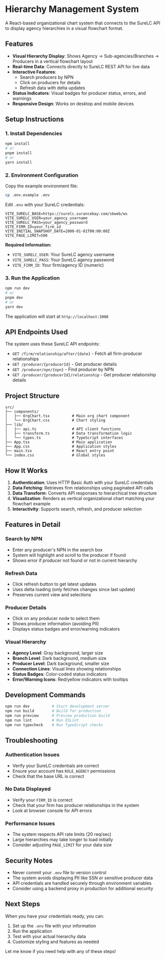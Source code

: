 # Hierarchy Management System

A React-based organizational chart system that connects to the SureLC API to display agency hierarchies in a visual flowchart format.

## Features

- **Visual Hierarchy Display**: Shows Agency → Sub-agencies/Branches → Producers in a vertical flowchart layout
- **Real-time Data**: Connects directly to SureLC REST API for live data
- **Interactive Features**: 
  - Search producers by NPN
  - Click on producers for details
  - Refresh data with delta updates
- **Status Indicators**: Visual badges for producer status, errors, and warnings
- **Responsive Design**: Works on desktop and mobile devices

## Setup Instructions

### 1. Install Dependencies

```bash
npm install
# or
pnpm install
# or
yarn install
```

### 2. Environment Configuration

Copy the example environment file:

```bash
cp .env.example .env
```

Edit `.env` with your SureLC credentials:

```env
VITE_SURELC_BASE=https://surelc.surancebay.com/sbweb/ws
VITE_SURELC_USER=your_agency_username
VITE_SURELC_PASS=your_agency_password
VITE_FIRM_ID=your_firm_id
VITE_INITIAL_SNAPSHOT_DATE=2000-01-01T00:00:00Z
VITE_PAGE_LIMIT=500
```

**Required Information:**
- `VITE_SURELC_USER`: Your SureLC agency username
- `VITE_SURELC_PASS`: Your SureLC agency password  
- `VITE_FIRM_ID`: Your firm/agency ID (numeric)

### 3. Run the Application

```bash
npm run dev
# or
pnpm dev
# or
yarn dev
```

The application will start at `http://localhost:3000`

## API Endpoints Used

The system uses these SureLC API endpoints:

- `GET /firm/relationship/after/{date}` - Fetch all firm-producer relationships
- `GET /producer/{producerId}` - Get producer details
- `GET /producer/npn/{npn}` - Find producer by NPN
- `GET /producer/{producerId}/relationship` - Get producer relationship details

## Project Structure

```
src/
├── components/
│   ├── OrgChart.tsx          # Main org chart component
│   └── OrgChart.css          # Chart styling
├── lib/
│   ├── api.ts                # API client functions
│   ├── transform.ts          # Data transformation logic
│   └── types.ts              # TypeScript interfaces
├── App.tsx                   # Main application
├── App.css                   # Application styles
├── main.tsx                  # React entry point
└── index.css                 # Global styles
```

## How It Works

1. **Authentication**: Uses HTTP Basic Auth with your SureLC credentials
2. **Data Fetching**: Retrieves firm relationships using paginated API calls
3. **Data Transform**: Converts API responses to hierarchical tree structure
4. **Visualization**: Renders as vertical organizational chart matching your flowchart example
5. **Interactivity**: Supports search, refresh, and producer selection

## Features in Detail

### Search by NPN
- Enter any producer's NPN in the search box
- System will highlight and scroll to the producer if found
- Shows error if producer not found or not in current hierarchy

### Refresh Data
- Click refresh button to get latest updates
- Uses delta loading (only fetches changes since last update)
- Preserves current view and selections

### Producer Details
- Click on any producer node to select them
- Shows producer information (avoiding PII)
- Displays status badges and error/warning indicators

### Visual Hierarchy
- **Agency Level**: Gray background, larger size
- **Branch Level**: Dark background, medium size  
- **Producer Level**: Dark background, smaller size
- **Connection Lines**: Visual lines showing relationships
- **Status Badges**: Color-coded status indicators
- **Error/Warning Icons**: Red/yellow indicators with tooltips

## Development Commands

```bash
npm run dev          # Start development server
npm run build        # Build for production
npm run preview      # Preview production build
npm run lint         # Run ESLint
npm run typecheck    # Run TypeScript checks
```

## Troubleshooting

### Authentication Issues
- Verify your SureLC credentials are correct
- Ensure your account has `ROLE_AGENCY` permissions
- Check that the base URL is correct

### No Data Displayed
- Verify your `FIRM_ID` is correct
- Check that your firm has producer relationships in the system
- Look at browser console for API errors

### Performance Issues
- The system respects API rate limits (20 req/sec)
- Large hierarchies may take longer to load initially
- Consider adjusting `PAGE_LIMIT` for your data size

## Security Notes

- Never commit your `.env` file to version control
- The system avoids displaying PII like SSN or sensitive producer data
- API credentials are handled securely through environment variables
- Consider using a backend proxy in production for additional security

## Next Steps

When you have your credentials ready, you can:
1. Set up the `.env` file with your information
2. Run the application
3. Test with your actual hierarchy data
4. Customize styling and features as needed

Let me know if you need help with any of these steps!